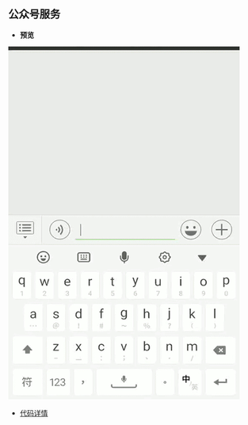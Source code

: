 ## 公众号服务

* **预览**

![show](../img/show.gif)

* [代码详情](https://github.com/dairoot/school-api/tree/master/examples/wechat_platform)